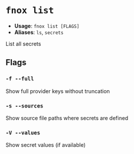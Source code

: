 # `fnox list`

- **Usage**: `fnox list [FLAGS]`
- **Aliases**: `ls`, `secrets`

List all secrets

## Flags

### `-f --full`

Show full provider keys without truncation

### `-s --sources`

Show source file paths where secrets are defined

### `-V --values`

Show secret values (if available)

